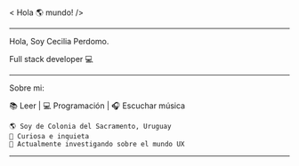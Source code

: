 < Hola :earth_americas: mundo! />

--------------------------

Hola, Soy Cecilia Perdomo.

Full stack developer :computer:

--------------------------

Sobre mi: 

:books: Leer | 💻 Programación | :headphones: Escuchar música

    🌎 Soy de Colonia del Sacramento, Uruguay
    💎 Curiosa e inquieta
    🌱 Actualmente investigando sobre el mundo UX

--------------------------

<!--
**CeciliaBPerdomo/CeciliaBPerdomo** is a ✨ _special_ ✨ repository because its `README.md` (this file) appears on your GitHub profile.

Here are some ideas to get you started:

- 🔭 I’m currently working on ...
- 🌱 I’m currently learning ...
- 👯 I’m looking to collaborate on ...
- 🤔 I’m looking for help with ...
- 💬 Ask me about ...
- 📫 How to reach me: ...
- 😄 Pronouns: ...
- ⚡ Fun fact: ...
-->
